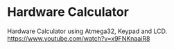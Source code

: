 # Hardware Calculator
Hardware Calculator using Atmega32, Keypad and LCD.
https://www.youtube.com/watch?v=x9FNKnaaiR8

